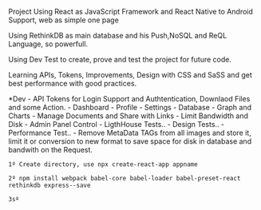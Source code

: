 Project Using React as JavaScript Framework and React Native to Android Support, web as simple one page

Using RethinkDB as main database and his Push,NoSQL and ReQL Language, so powerfull.

Using Dev Test to create, prove and test the project for future code.

Learning APIs, Tokens, Improvements, Design with CSS and SaSS and get best performance with good practices.

*Dev
    - API Tokens for Login Support and Authtentication, Downlaod Files and some Action.
    - Dashboard
    - Profile
    - Settings
    - Database 
    - Graph and Charts
    - Manage Documents and Share with Links
    - Limit Bandwidth and Disk
    - Admin Panel Control
    - LigthHouse Tests..
    - Design Tests..
    - Performance Test..
    - Remove MetaData TAGs from all images and store it, limit it or conversion to new format to save space for disk in database and bandwith on the Request.



    1º Create directory, use npx create-react-app appname

    2º npm install webpack babel-core babel-loader babel-preset-react rethinkdb express--save

    3sº 
